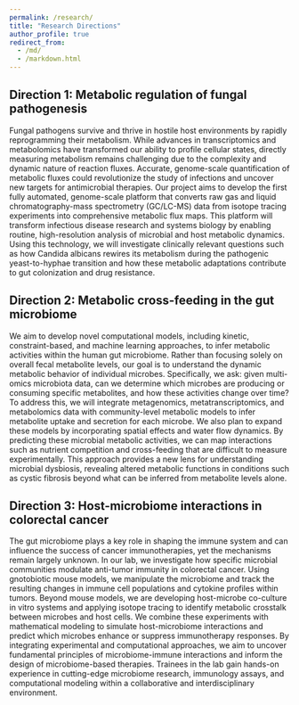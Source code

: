```yaml
---
permalink: /research/
title: "Research Directions"
author_profile: true
redirect_from: 
  - /md/
  - /markdown.html
---
```


## Direction 1: Metabolic regulation of fungal pathogenesis
Fungal pathogens survive and thrive in hostile host environments by rapidly reprogramming their metabolism. While advances in transcriptomics and metabolomics have transformed our ability to profile cellular states, directly measuring metabolism remains challenging due to the complexity and dynamic nature of reaction fluxes. Accurate, genome-scale quantification of metabolic fluxes could revolutionize the study of infections and uncover new targets for antimicrobial therapies. Our project aims to develop the first fully automated, genome-scale platform that converts raw gas and liquid chromatography-mass spectrometry (GC/LC-MS) data from isotope tracing experiments into comprehensive metabolic flux maps. This platform will transform infectious disease research and systems biology by enabling routine, high-resolution analysis of microbial and host metabolic dynamics. Using this technology, we will investigate clinically relevant questions such as how Candida albicans rewires its metabolism during the pathogenic yeast-to-hyphae transition and how these metabolic adaptations contribute to gut colonization and drug resistance.

## Direction 2: Metabolic cross-feeding in the gut microbiome
We aim to develop novel computational models, including kinetic, constraint-based, and machine learning approaches, to infer metabolic activities within the human gut microbiome. Rather than focusing solely on overall fecal metabolite levels, our goal is to understand the dynamic metabolic behavior of individual microbes. Specifically, we ask: given multi-omics microbiota data, can we determine which microbes are producing or consuming specific metabolites, and how these activities change over time? To address this, we will integrate metagenomics, metatranscriptomics, and metabolomics data with community-level metabolic models to infer metabolite uptake and secretion for each microbe. We also plan to expand these models by incorporating spatial effects and water flow dynamics. By predicting these microbial metabolic activities, we can map interactions such as nutrient competition and cross-feeding that are difficult to measure experimentally. This approach provides a new lens for understanding microbial dysbiosis, revealing altered metabolic functions in conditions such as cystic fibrosis beyond what can be inferred from metabolite levels alone.

## Direction 3: Host-microbiome interactions in colorectal cancer
The gut microbiome plays a key role in shaping the immune system and can influence the success of cancer immunotherapies, yet the mechanisms remain largely unknown. In our lab, we investigate how specific microbial communities modulate anti-tumor immunity in colorectal cancer. Using gnotobiotic mouse models, we manipulate the microbiome and track the resulting changes in immune cell populations and cytokine profiles within tumors. Beyond mouse models, we are developing host-microbe co-culture in vitro systems and applying isotope tracing to identify metabolic crosstalk between microbes and host cells. We combine these experiments with mathematical modeling to simulate host-microbiome interactions and predict which microbes enhance or suppress immunotherapy responses. By integrating experimental and computational approaches, we aim to uncover fundamental principles of microbiome-immune interactions and inform the design of microbiome-based therapies. Trainees in the lab gain hands-on experience in cutting-edge microbiome research, immunology assays, and computational modeling within a collaborative and interdisciplinary environment.
